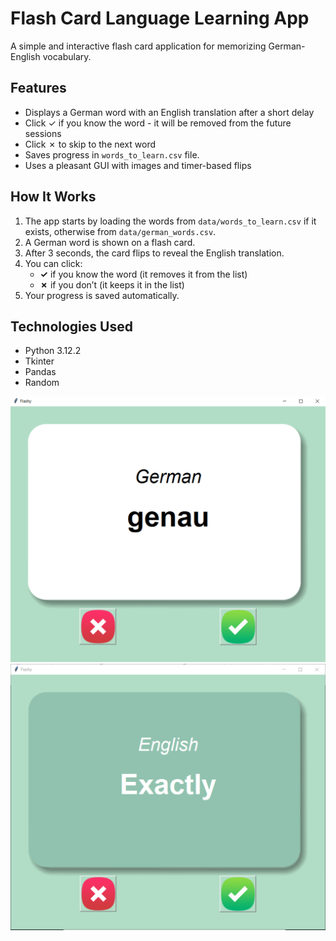 # Flash Card Language Learning App

A simple and interactive flash card application for memorizing German-English vocabulary.

## Features

- Displays a German word with an English translation after a short delay
- Click ✓ if you know the word - it will be removed from the future sessions
- Click ✗ to skip to the next word
- Saves progress in `words_to_learn.csv` file.
- Uses a pleasant GUI with images and timer-based flips

## How It Works

1. The app starts by loading the words from `data/words_to_learn.csv` if it exists, otherwise from
   `data/german_words.csv`.
2. A German word is shown on a flash card.
3. After 3 seconds, the card flips to reveal the English translation.
4. You can click:
    - **✓** if you know the word (it removes it from the list)
    - **✗** if you don’t (it keeps it in the list)
5. Your progress is saved automatically.

## Technologies Used

- Python 3.12.2
- Tkinter
- Pandas
- Random

![img.png](img.png)
![img_1.png](img_1.png)